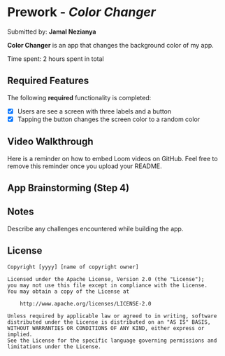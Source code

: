 # Prework - *Color Changer*

Submitted by: **Jamal Nezianya**

**Color Changer** is an app that changes the background color of my app.

Time spent: 2 hours spent in total

## Required Features

The following **required** functionality is completed:

- [X] Users are see a screen with three labels and a button
- [X] Tapping the button changes the screen color to a random color
 
## Video Walkthrough

Here is a reminder on how to embed Loom videos on GitHub. Feel free to remove this reminder once you upload your README. 

<blockquote class="imgur-embed-pub" lang="en" data-id="a/vPCxUMF" data-context="false" ><a href="//imgur.com/a/vPCxUMF"></a></blockquote><script async src="//s.imgur.com/min/embed.js" charset="utf-8"></script>

## App Brainstorming (Step 4)

## Notes

Describe any challenges encountered while building the app.

## License

    Copyright [yyyy] [name of copyright owner]

    Licensed under the Apache License, Version 2.0 (the "License");
    you may not use this file except in compliance with the License.
    You may obtain a copy of the License at

        http://www.apache.org/licenses/LICENSE-2.0

    Unless required by applicable law or agreed to in writing, software
    distributed under the License is distributed on an "AS IS" BASIS,
    WITHOUT WARRANTIES OR CONDITIONS OF ANY KIND, either express or implied.
    See the License for the specific language governing permissions and
    limitations under the License.
